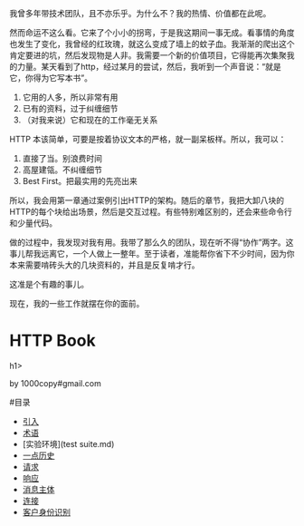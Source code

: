 我曾多年带技术团队，且不亦乐乎。为什么不？我的热情、价值都在此呢。

然而命运不这么看。它来了个小小的拐弯，于是我这期间一事无成。看事情的角度也发生了变化，我曾经的红玫瑰，就这么变成了墙上的蚊子血。我渐渐的爬出这个肯定要进的坑，然后发现物是人非。我需要一个新的价值项目，它得能再次集聚我的力量。某天看到了http，经过某月的尝试，然后，我听到一个声音说：“就是它，你得为它写本书”。

1. 它用的人多，所以非常有用
2. 已有的资料，过于纠缠细节
3. （对我来说）它和现在的工作毫无关系

HTTP 本该简单，可要是按着协议文本的严格，就一副呆板样。所以，我可以：

1. 直接了当。别浪费时间
2. 高屋建瓴。不纠缠细节
3. Best First。把最实用的先亮出来

所以，我会用第一章通过案例引出HTTP的架构。随后的章节，我把大卸八块的HTTP的每个块给出场景，然后是交互过程。有些特别难区别的，还会来些命令行和少量代码。

做的过程中，我发现对我有用。我带了那么久的团队，现在听不得“协作”两字。这事儿帮我远离它，一个人做上一整年。至于读者，准能帮你省下不少时间，因为你本来需要啃砖头大的几块资料的，并且是反复啃才行。

这准是个有趣的事儿。

现在，我的一些工作就摆在你的面前。
<h1>HTTP Book</h1>h1>

by 1000copy#gmail.com


#目录

- [引入](introduction.md)
- [术语](term.md)
- [实验环境](test suite.md)
- [一点历史](history.md)
- [请求](request/)
- [响应](response/)
- [消息主体](message-body.md)
- [   连接](connection.md)
- [客户身份识别](client-identity.md)

